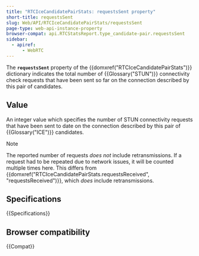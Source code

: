```yaml
---
title: "RTCIceCandidatePairStats: requestsSent property"
short-title: requestsSent
slug: Web/API/RTCIceCandidatePairStats/requestsSent
page-type: web-api-instance-property
browser-compat: api.RTCStatsReport.type_candidate-pair.requestsSent
sidebar:
  - apiref:
      - WebRTC
---
```


The **`requestsSent`** property of the {{domxref("RTCIceCandidatePairStats")}} dictionary indicates the total number of {{Glossary("STUN")}} connectivity check requests that have been sent so far on the connection described by this pair of candidates.

## Value

An integer value which specifies the number of STUN connectivity requests that have been sent to date on the connection described by this pair of {{Glossary("ICE")}} candidates.

> [!NOTE]
> The reported number of requests _does not_ include retransmissions.
> If a request had to be repeated due to network issues, it will be counted multiple times here.
> This differs from {{domxref("RTCIceCandidatePairStats.requestsReceived", "requestsReceived")}}, which _does_ include retransmissions.

## Specifications

{{Specifications}}

## Browser compatibility

{{Compat}}
